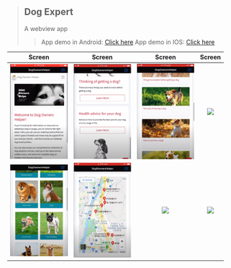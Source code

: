 >## Dog Expert
>A webview app
>>App demo in Android: [Click here](https://youtu.be/0FBv-5MTPHE)
>>App demo in IOS: [Click here](https://youtu.be/tmfWIYuL9X4)


| Screen | Screen | Screen | Screen |
| :------: | :-----------: | :-----------: | :-----------: |
| <img src="/DogExpert/Image/image065.png"/>  | <img src="/DogExpert/Image/image067.png"/>  | <img src="/DogExpert/Image/image069.png"/> | <img src="//DogExpert/Image/image071.png"/> | 
| <img src="/DogExpert/Image/image073.png"/>  | <img src="/DogExpert/Image/image075.png"/>  | <img src="//DogExpert/Image/image077.png"/> | <img src="//DogExpert/Image/image079.png"/> |
